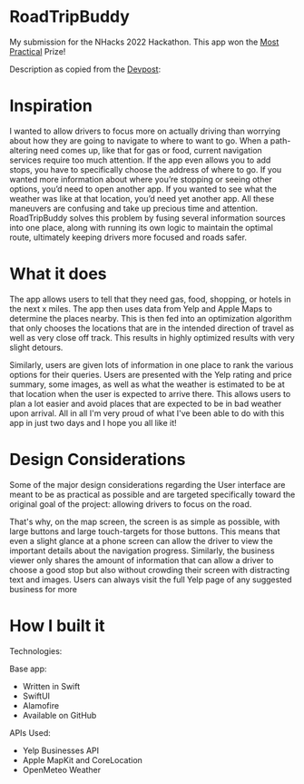 # RoadTripBuddy
My submission for the NHacks 2022 Hackathon. This app won the [Most Practical](https://nhacks-vii.devpost.com/project-gallery) Prize!

Description as copied from the [Devpost](https://devpost.com/software/roadtripbuddy):

# Inspiration

I wanted to allow drivers to focus more on actually driving than worrying about how they are going to navigate to where to want to go. When a path-altering need comes up, like that for gas or food, current navigation services require too much attention. If the app even allows you to add stops, you have to specifically choose the address of where to go. If you wanted more information about where you’re stopping or seeing other options, you’d need to open another app. If you wanted to see what the weather was like at that location, you’d need yet another app. All these maneuvers are confusing and take up precious time and attention. RoadTripBuddy solves this problem by fusing several information sources into one place, along with running its own logic to maintain the optimal route, ultimately keeping drivers more focused and roads safer.

# What it does

The app allows users to tell that they need gas, food, shopping, or hotels in the next x miles. The app then uses data from Yelp and Apple Maps to determine the places nearby. This is then fed into an optimization algorithm that only chooses the locations that are in the intended direction of travel as well as very close off track. This results in highly optimized results with very slight detours.

Similarly, users are given lots of information in one place to rank the various options for their queries. Users are presented with the Yelp rating and price summary, some images, as well as what the weather is estimated to be at that location when the user is expected to arrive there. This allows users to plan a lot easier and avoid places that are expected to be in bad weather upon arrival. All in all I'm very proud of what I've been able to do with this app in just two days and I hope you all like it!

# Design Considerations
Some of the major design considerations regarding the User interface are meant to be as practical as possible and are targeted specifically toward the original goal of the project: allowing drivers to focus on the road.

That's why, on the map screen, the screen is as simple as possible, with large buttons and large touch-targets for those buttons. This means that even a slight glance at a phone screen can allow the driver to view the important details about the navigation progress. Similarly, the business viewer only shares the amount of information that can allow a driver to choose a good stop but also without crowding their screen with distracting text and images. Users can always visit the full Yelp page of any suggested business for more 

# How I built it

Technologies:

Base app:
 - Written in Swift
  - SwiftUI
  - Alamofire
 - Available on GitHub

APIs Used:
 - Yelp Businesses API 
 - Apple MapKit and CoreLocation 
 - OpenMeteo Weather
